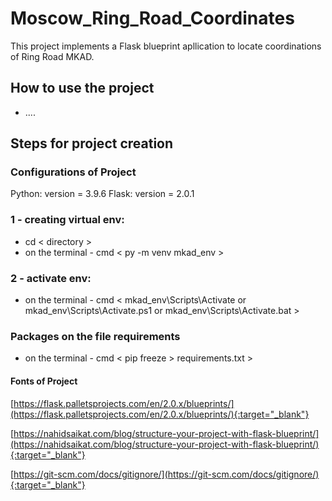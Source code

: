 # Moscow_Ring_Road_Coordinates
This project implements a Flask blueprint apllication to locate coordinations of Ring Road MKAD.

## How to use the project
* ....


## Steps for project creation

### Configurations of Project

Python: version = 3.9.6
Flask: version = 2.0.1

### 1 - creating virtual env: 

* cd < directory > 
* on the terminal - cmd < py -m venv mkad_env >

### 2 - activate env:

* on the terminal - cmd < mkad_env\Scripts\Activate or mkad_env\Scripts\Activate.ps1 or mkad_env\Scripts\Activate.bat >

### Packages on the file requirements
* on the terminal - cmd < pip freeze > requirements.txt >

#### Fonts of Project

[https://flask.palletsprojects.com/en/2.0.x/blueprints/](https://flask.palletsprojects.com/en/2.0.x/blueprints/){:target="_blank"}

[https://nahidsaikat.com/blog/structure-your-project-with-flask-blueprint/](https://nahidsaikat.com/blog/structure-your-project-with-flask-blueprint/){:target="_blank"}

[https://git-scm.com/docs/gitignore/](https://git-scm.com/docs/gitignore/){:target="_blank"}